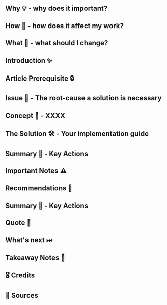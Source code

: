 ## Why 💡 - why does it important?

<!--truncate-->

## How 🤯 - how does it affect my work?

## What 🤔 - what should I change?

## Introduction ✨

## Article Prerequisite 🔒

## Issue 🦚 - The root-cause a solution is necessary

## Concept 💭 - XXXX

## The Solution 🛠 - Your implementation guide

## Summary 💎 - Key Actions

## Important Notes ⚠️

## Recommendations 🙌

## Summary 💎 - Key Actions

## Quote 🦜

## What's next ⏭

## Takeaway Notes 🦄

## 🎖️ Credits

## 🔗 Sources

